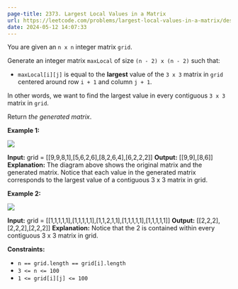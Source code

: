 ```yaml
---
page-title: 2373. Largest Local Values in a Matrix
url: https://leetcode.com/problems/largest-local-values-in-a-matrix/description/?envType=daily-question&envId=2024-05-12
date: 2024-05-12 14:07:33
---
```

You are given an `n x n` integer matrix `grid`.

Generate an integer matrix `maxLocal` of size `(n - 2) x (n - 2)` such that:

-   `maxLocal[i][j]` is equal to the **largest** value of the `3 x 3` matrix in `grid` centered around row `i + 1` and column `j + 1`.

In other words, we want to find the largest value in every contiguous `3 x 3` matrix in `grid`.

Return *the generated matrix*.

**Example 1:**

![](https://assets.leetcode.com/uploads/2022/06/21/ex1.png)

**Input:** grid = \[\[9,9,8,1\],\[5,6,2,6\],\[8,2,6,4\],\[6,2,2,2\]\]
**Output:** \[\[9,9\],\[8,6\]\]
**Explanation:** The diagram above shows the original matrix and the generated matrix.
Notice that each value in the generated matrix corresponds to the largest value of a contiguous 3 x 3 matrix in grid.

**Example 2:**

![](https://assets.leetcode.com/uploads/2022/07/02/ex2new2.png)

**Input:** grid = \[\[1,1,1,1,1\],\[1,1,1,1,1\],\[1,1,2,1,1\],\[1,1,1,1,1\],\[1,1,1,1,1\]\]
**Output:** \[\[2,2,2\],\[2,2,2\],\[2,2,2\]\]
**Explanation:** Notice that the 2 is contained within every contiguous 3 x 3 matrix in grid.

**Constraints:**

-   `n == grid.length == grid[i].length`
-   `3 <= n <= 100`
-   `1 <= grid[i][j] <= 100`